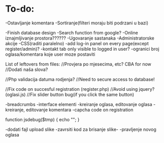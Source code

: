 # To-do:
-Ostavljanje komentara
-Sortiranje(filteri moraju biti podrzani u bazi)

-Finish database design
-Search function from google?
-Online iznajmljivanje prostora??????
-Ugovaranje sastanaka
-Administratorske akcije
-CSS(raditi paralelno)
-add log-in panel on every page(except register/admin)?
-kontakt tab only visible to logged in user?
-ogranici broj oglasa/komentara koje user moze postaviti

List of leftovers from files:
//Provjera po mjesecima, etc? CBA for now
//Dodati naša slova?

//Php validacija datuma rodjenja?
//Need to secure access to database!
		
//Fix code on succesful registration (register.php)
//Avoid using jquery? (oglasi.js)
//Fix slider button bug(if you click the same button)

-breadcrumbs
-interface elementi
-kreiranje oglasa, editovanje oglasa
-kreiranje, editovanje komentara
-capcha code on registration

function jsdebug($tmp)
{
	echo "<script>console.log(\"".$tmp."\")</script>";
}


-dodati fajl upload slike
-zavrsiti kod za brisanje slike-
-pravljenje novog oglasa